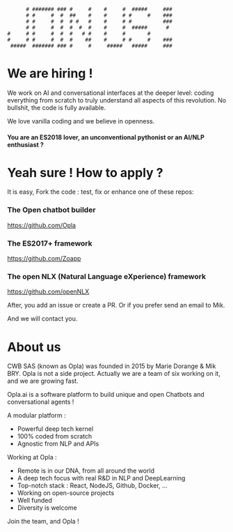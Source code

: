 ```
      # ####### ### #     #    #     #  #####     ### 
      # #     #  #  ##    #    #     # #     #    ### 
      # #     #  #  # #   #    #     # #          ### 
      # #     #  #  #  #  #    #     #  #####      #  
#     # #     #  #  #   # #    #     #       #        
#     # #     #  #  #    ##    #     # #     #    ### 
 #####  ####### ### #     #     #####   #####     ### 
```

# We are hiring !

We work on AI and conversational interfaces at the deeper level: coding everything from scratch to truly understand all aspects of this revolution. No bullshit, the code is fully available.

We love vanilla coding and we believe in openness.

#### You are an ES2018 lover, an unconventional pythonist or an AI/NLP enthusiast ?

# Yeah sure ! How to apply ?

It is easy, Fork the code : test, fix or enhance one of these repos:


### The Open chatbot builder

https://github.com/Opla

### The ES2017+ framework

https://github.com/Zoapp

### The  open NLX (Natural Language eXperience) framework

https://github.com/openNLX

After, you add an issue or create a PR. Or if you prefer send an email to Mik.

And we will contact you.

# About us
CWB SAS (known as Opla) was founded in 2015 by Marie Dorange & Mik BRY. Opla is not a side project. Actually we are a team of six working on it, and we are growing fast.

Opla.ai is a software platform to build unique and open Chatbots and conversational agents !

A modular platform :
* Powerful deep tech kernel
* 100% coded from scratch
* Agnostic from NLP and APIs

Working at Opla :
* Remote is in our DNA, from all around the world
* A deep tech focus with real R&D in NLP and DeepLearning
* Top-notch stack : React, NodeJS, Github, Docker, …
* Working on open-source projects
* Well funded
* Diversity is welcome 

Join the team, and Opla !
